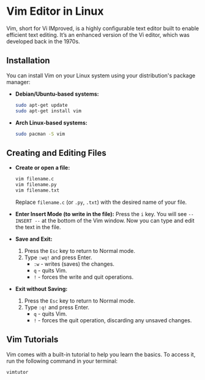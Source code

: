# Vim Editor in Linux

Vim, short for Vi IMproved, is a highly configurable text editor built to enable efficient text editing. It’s an enhanced version of the Vi editor, which was developed back in the 1970s.

## Installation

You can install Vim on your Linux system using your distribution's package manager:

* **Debian/Ubuntu-based systems:**
    ```bash
    sudo apt-get update
    sudo apt-get install vim
    ```

* **Arch Linux-based systems:**
    ```bash
    sudo pacman -S vim
    ```

## Creating and Editing Files

* **Create or open a file:**
    ```bash
    vim filename.c
    vim filename.py
    vim filename.txt
    ```
    Replace `filename.c` (or `.py`, `.txt`) with the desired name of your file.

* **Enter Insert Mode (to write in the file):**
    Press the `i` key. You will see `-- INSERT --` at the bottom of the Vim window. Now you can type and edit the text in the file.

* **Save and Exit:**
    1.  Press the `Esc` key to return to Normal mode.
    2.  Type `:wq!` and press Enter.
        * `:w` - writes (saves) the changes.
        * `q` - quits Vim.
        * `!` - forces the write and quit operations.

* **Exit without Saving:**
    1.  Press the `Esc` key to return to Normal mode.
    2.  Type `:q!` and press Enter.
        * `q` - quits Vim.
        * `!` - forces the quit operation, discarding any unsaved changes.

## Vim Tutorials

Vim comes with a built-in tutorial to help you learn the basics. To access it, run the following command in your terminal:

```bash
vimtutor
